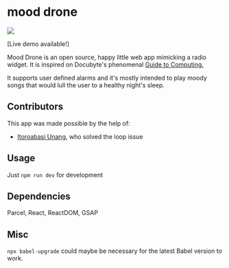 # mood drone
![](https://i.imgur.com/hlVTvhQ.png)

[Live demo available!]

Mood Drone is an open source, happy little web app mimicking a radio widget. It is inspired on Docubyte's phenomenal [Guide to Computing.](https://www.docubyte.com/works/guide-to-computing/)

It supports user defined alarms and it's mostly intended to play moody songs that would lull the user to a healthy night's sleep.

## Contributors
This app was made possible by the help of:
* [Itoroabasi Unang](https://github.com/unangity), who solved the loop issue
## Usage

Just ```npm run dev``` for development

## Dependencies 

Parcel, React, ReactDOM, GSAP

## Misc 

```npx babel-upgrade``` could maybe be necessary for the latest Babel version to work.
